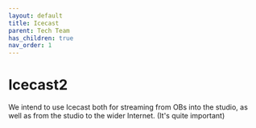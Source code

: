 ```yaml
---
layout: default
title: Icecast
parent: Tech Team
has_children: true
nav_order: 1
---
```


# Icecast2

We intend to use Icecast both for streaming from OBs into the studio, as well as from the studio to the wider Internet. (It's quite important)